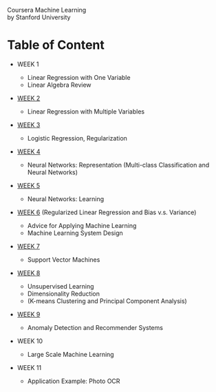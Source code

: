 Coursera Machine Learning  
by Stanford University

# Table of Content

* WEEK 1
  * Linear Regression with One Variable
  * Linear Algebra Review 

* [WEEK 2](https://github.com/Solokirrik/Coursera-ML/tree/master/machine-learning-ex1)
  * Linear Regression with Multiple Variables

* [WEEK 3](https://github.com/Solokirrik/Coursera-ML/tree/master/machine-learning-ex2)
  * Logistic Regression, Regularization

* [WEEK 4](https://github.com/Solokirrik/Coursera-ML/tree/master/machine-learning-ex3)
  * Neural Networks: Representation (Multi-class Classification and Neural Networks)

* [WEEK 5](https://github.com/Solokirrik/Coursera-ML/tree/master/machine-learning-ex4)
  * Neural Networks: Learning

* [WEEK 6](https://github.com/Solokirrik/Coursera-ML/tree/master/machine-learning-ex5)
  (Regularized Linear Regression and Bias v.s. Variance)
  * Advice for Applying Machine Learning
  * Machine Learning System Design

* [WEEK 7](https://github.com/Solokirrik/Coursera-ML/tree/master/machine-learning-ex6)
  * Support Vector Machines

* [WEEK 8](https://github.com/Solokirrik/Coursera-ML/tree/master/machine-learning-ex7)
  * Unsupervised Learning
  * Dimensionality Reduction
  * (K-means Clustering and Principal Component Analysis)

* [WEEK 9](https://github.com/Solokirrik/Coursera-ML/tree/master/machine-learning-ex8)
  * Anomaly Detection and Recommender Systems

* WEEK 10
  * Large Scale Machine Learning

* WEEK 11
  * Application Example: Photo OCR
